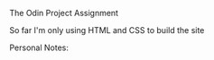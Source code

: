 The Odin Project Assignment

So far I'm only using HTML and CSS to build the site

Personal Notes: 
